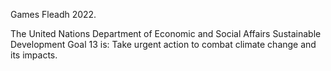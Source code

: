 Games Fleadh 2022.

The United Nations Department of Economic and Social Affairs Sustainable Development Goal 13 is: Take urgent action to combat climate change and its impacts.

